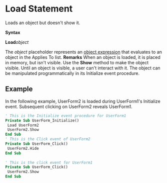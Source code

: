 
# Load Statement

Loads an object but doesn't show it.

 **Syntax**

 **Load**_object_

The  _object_ placeholder represents an [object expression](b8bdf64f-5920-1ae9-16d0-b26d09524a30.md) that evaluates to an object in the Applies To list.
 **Remarks**
When an object is loaded, it is placed in memory, but isn't visible. Use the  **Show** method to make the object visible. Until an object is visible, a user can't interact with it. The object can be manipulated programmatically in its Initialize event procedure.

## Example

In the following example, UserForm2 is loaded during UserForm1's Initialize event. Subsequent clicking on UserForm2 reveals UserForm1.


```vb
' This is the Initialize event procedure for UserForm1 
Private Sub UserForm_Initialize() 
 Load UserForm2 
 UserForm2.Show 
End Sub 
' This is the Click event of UserForm2 
Private Sub UserForm_Click() 
 UserForm2.Hide 
End Sub 
 
' This is the click event for UserForm1 
Private Sub UserForm_Click() 
 UserForm2.Show 
End Sub 

```

